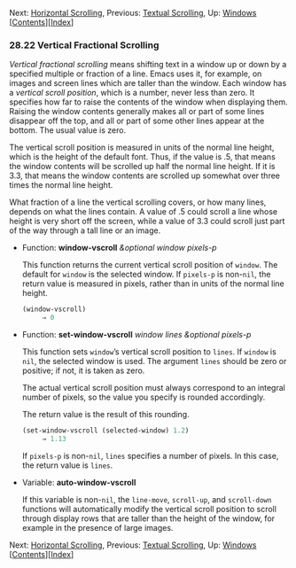 

Next: [Horizontal Scrolling](Horizontal-Scrolling.html), Previous: [Textual Scrolling](Textual-Scrolling.html), Up: [Windows](Windows.html)   \[[Contents](index.html#SEC_Contents "Table of contents")]\[[Index](Index.html "Index")]

### 28.22 Vertical Fractional Scrolling

*Vertical fractional scrolling* means shifting text in a window up or down by a specified multiple or fraction of a line. Emacs uses it, for example, on images and screen lines which are taller than the window. Each window has a *vertical scroll position*, which is a number, never less than zero. It specifies how far to raise the contents of the window when displaying them. Raising the window contents generally makes all or part of some lines disappear off the top, and all or part of some other lines appear at the bottom. The usual value is zero.

The vertical scroll position is measured in units of the normal line height, which is the height of the default font. Thus, if the value is .5, that means the window contents will be scrolled up half the normal line height. If it is 3.3, that means the window contents are scrolled up somewhat over three times the normal line height.

What fraction of a line the vertical scrolling covers, or how many lines, depends on what the lines contain. A value of .5 could scroll a line whose height is very short off the screen, while a value of 3.3 could scroll just part of the way through a tall line or an image.

*   Function: **window-vscroll** *\&optional window pixels-p*

    This function returns the current vertical scroll position of `window`. The default for `window` is the selected window. If `pixels-p` is non-`nil`, the return value is measured in pixels, rather than in units of the normal line height.

    ```lisp
    (window-vscroll)
         ⇒ 0
    ```

<!---->

*   Function: **set-window-vscroll** *window lines \&optional pixels-p*

    This function sets `window`’s vertical scroll position to `lines`. If `window` is `nil`, the selected window is used. The argument `lines` should be zero or positive; if not, it is taken as zero.

    The actual vertical scroll position must always correspond to an integral number of pixels, so the value you specify is rounded accordingly.

    The return value is the result of this rounding.

    ```lisp
    (set-window-vscroll (selected-window) 1.2)
         ⇒ 1.13
    ```

    If `pixels-p` is non-`nil`, `lines` specifies a number of pixels. In this case, the return value is `lines`.

<!---->

*   Variable: **auto-window-vscroll**

    If this variable is non-`nil`, the `line-move`, `scroll-up`, and `scroll-down` functions will automatically modify the vertical scroll position to scroll through display rows that are taller than the height of the window, for example in the presence of large images.

Next: [Horizontal Scrolling](Horizontal-Scrolling.html), Previous: [Textual Scrolling](Textual-Scrolling.html), Up: [Windows](Windows.html)   \[[Contents](index.html#SEC_Contents "Table of contents")]\[[Index](Index.html "Index")]
